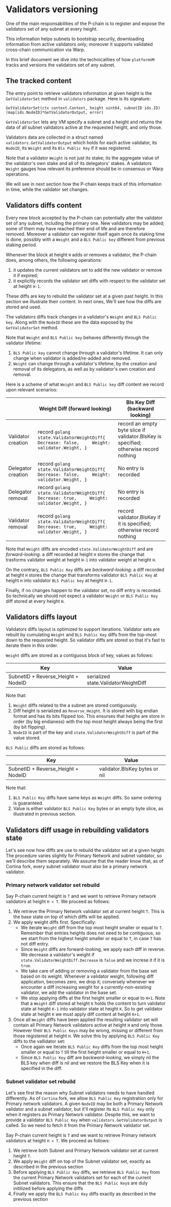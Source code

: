 # Validators versioning

One of the main responsabilities of the P-chain is to register and expose the validators set of any subnet at every height.

This information helps subnets to bootstrap securily, downloading information from active validators only; moreover it supports validated cross-chain communication via Warp. 

In this brief document we dive into the technicalities of how `platformVM` tracks and versions the validators set of any subnet.

## The tracked content

The entry point to retrieve validators information at given height is the `GetValidatorSet` method in `validators` package. Here is its signature:
``` golang
GetValidatorSet(ctx context.Context, height uint64, subnetID ids.ID) (map[ids.NodeID]*GetValidatorOutput, error)
```

`GetValidatorSet` lets any VM specify a subnet and a height and returns the data of all subnet validators active at the requested height, and only those.

Validators data are collected in a struct named `validators.GetValidatorOutput`  which holds for each active validator, its `NodeID`, its `Weight` and its `Bls Public Key` if it was registered.

Note that a validator `Weight` is not just its stake; its the aggregate value of the validator's own stake and all of its delegators' stakes. A validators `Weight` gauges how relevant its preference should be in consensus or Warp operations.

We will see in next section how the P-chain keeps track of this information in time, while the validator set changes.

## Validators diffs content

Every new block accepted by the P-chain can potentially alter the validator set of any subnet, including the primary one. New validators may be added; some of them may have reached their end of life and are therefore removed. Moreover a validator can register itself again once its staking time is done, possibly with a `Weight` and a `BLS Public key` different from previous staking period.

Whenever the block at height `H` adds or removes a validator, the P-chain does, among others, the following operations:

1. it updates the current validators set to add the new validator or remove it if expired;
2. it explicitly records the validator set diffs with respect to the validator set at height `H-1`.

These diffs are key to rebuild the validator set at a given past height. In this section we illustrate their content. In next ones, We'll see how the diffs are stored and used.

The validators diffs track changes in a validator's `Weight` and `BLS Public key`. Along with the `NodeID` these are the data exposed by the `GetValidatorSet` method.

Note that `Weight` and `BLS Public key` behaves differently through the validator lifetime:

1. `BLS Public key` cannot change through a validator's lifetime. It can only change when validator is added/re-added and removed.
2. `Weight` can change through a validator's lifetime, by the creation and removal of its delegators, as well as by validator's own creation and removal.

Here is a scheme of what `Weight` and `BLS Public key` diff content we record upon relevant scenarios: 

|                    | Weight Diff (forward looking)                                                                           | Bls Key Diff (backward looking)                                                       |
|--------------------|---------------------------------------------------------------------------------------------------------|---------------------------------------------------------------------------------------|
| Validator creation | record ``` golang state.ValidatorWeightDiff{       Decrease: false,     Weight: validator.Weight, } ``` | record an empty byte slice if validator.BlsKey is specified; otherwise record nothing |
| Delegator creation | record ``` golang state.ValidatorWeightDiff{      Decrease: false,     Weight: validator.Weight, } ```  | No entry is recorded                                                                  |
| Delegator removal  | record ``` golang state.ValidatorWeightDiff{      Decrease: true,     Weight: validator.Weight, } ```  | No entry is recorded                                                                  |
| Validator removal  | record ``` golang state.ValidatorWeightDiff{      Decrease: true,     Weight: validator.Weight, } ```  | record validator.BlsKey if it is specified; otherwise record nothing                  |

Note that `Weight` diffs are encoded `state.ValidatorWeightDiff` and are *forward-looking*. a diff recorded at height `H` stores the change that trasforms validator weight at height `H-1` into validator weight at height `H`.

On the contrary, `BLS Public Key` diffs are *backward-looking*: a diff recorded at height `H` stores the change that transforms validator `BLS Public Key` at height `H` into validator `BLS Public key` at height `H-1`.

Finally, if no changes happen to the validator set, no diff entry is recorded. So technically we should not expect a validator `Weight` or `BLS Public Key` diff stored at every height `H`.

## Validators diffs layout

Validators diffs layout is optimized to support iterations. Validator sets are rebuilt by cumulating `Weight` and `BLS Public Key` diffs from the top-most down to the requested height. So validator diffs are stored so that it's fast to iterate them in this order.

`Weight` diffs are stored as a contiguous block of key, values as follows:

| Key                                | Value                                |
|------------------------------------|--------------------------------------|
| SubnetID + Reverse_Height + NodeID | serialized state.ValidatorWeightDiff |

Note that:

1. `Weight` diffs related to the a subnet are stored contiguously.
2. Diff height is serialized as `Reverse_Height`. It is stored with big endian format and has its bits flipped too. This ensurses that heighs are store in order (by big endianess) with the top most height always being the first (by bit flipping).
3. `NodeID` is part of the key and `state.ValidatorWeightDiff` is part of the value stored.

`BLS Public` diffs are stored as follows:

| Key                                | Value                         |
|------------------------------------|-------------------------------|
| SubnetID + Reverse_Height + NodeID | validator.BlsKey bytes or nil |

Note that:

1. `BLS Public Key` diffs have same keys as `Weight` diffs. So same ordering is guaranteed.
2. Value is either validator `BLS Public Key` bytes or an empty byte slice, as illustrated in previous section.

## Validators diff usage in rebuilding validators state

Let's see now how diffs are use to rebuild the validator set at a given height. The procedure varies slightly for Primary Network and subnet validator, so we'll describe them separately.
We assume that the reader know that, as of Cortina fork, every subnet validator must also be a primary network validator.

### Primary network validator set rebuild

Say P-chain current height is `T` and we want to retrieve Primary network validators at height `H < T`. We proceed as follows:

1. We retrieve the Primary Network validator set at current height `T`. This is the base state on top of which diffs will be applied.
2. We apply weight diffs first. Specifically:
   -  We iterate `Weight` diff from the top most height smaller or equal to `T`. Remember that entries heights does not need to be contiguous, so we start from the highest height smaller or equal to `T`, in case `T` has not diff entry.
   -  Since `Weight` diffs are forward-looking, we apply each diff in reverse. We decrease a validator's weight if `state.ValidatorWeightDiff.Decrease` is `false` and we increse it if it is `true`.
   - We take care of adding or removing a validator from the base set based on its weight. Whenever a validator weight, following diff application, becomes zero, we drop it; conversely whenever we encounter a diff increasing weight for a currently-non-existing validator, we add the validator in the base set.
   -  We stop applying diffs at the first height smaller or equal to `H+1`. Note that a `Weight` diff stored at height `K` holds the content to turn validator state at height `K-1` into validator state at height `K`. So to get validator state at height `K` we must apply diff content at height `K+1`.
3. Once all `Weight` diffs have been applied the resulting validator set will contain all Primary Network validators active at height `H` and only those. However their `BLS Public Keys` may be wrong, missing or different from those registered at height `H`. We solve this by applying `BLS Public Key` diffs to the vallidator set:
   - Once again we iterate `BLS Public Key` diffs from the top most height smaller or equal to `T` till the first height smaller or equal to `H+1`.
   - Since `BLS Public Key` diff are *backward-looking*, we simply nil the BLS key when diff is nil and we restore the BLS Key when it is specified in the diff. 

### Subnet validator set rebuild

Let's see first the reason why Subnet validators needs to have handled differently. As of `Cortina` fork, we allow `BLS Public Key` registration only for Primary network validators. A given `NodeID` may be both a Primary Network validator and a subnet validator, but it'll register its `BLS Public Key` only when it registers as Primary Network validator. Despite this, we want to provide a validator `BLS Public Key` when `validators.GetValidatorOutput` is called. So we need to fetch it from the Primary Network validator set.

Say P-chain current height is `T` and we want to retrieve Primary network validators at height `H < T`. We proceed as follows:


1. We retrieve both Subnet and Primary Network validator set at current height `T`.
2. We apply `Weight` diff on top of the Subnet validator set, exactly as described in the previous section
3. Before applying `BLS Public Key` diffs, we retrieve `BLS Public Key` from the current Primary Network validators set for each of the current Subnet validators. This ensure that the `BLS Public Key`s are duly initilized before applying the diffs
4. Finally we apply the `BLS Public Key` diffs exactly as described in the previous section 
